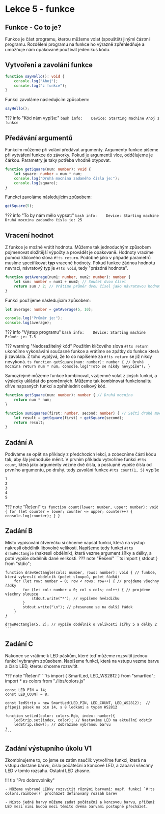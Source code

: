 # Lekce 5 - funkce

## Funkce - Co to je?
Funkce je část programu, kterou můžeme volat (spouštět) jinými částmi programu.
Rozdělení programu na funkce ho výrazně zpřehledňuje a umožňuje nám opakovaně používat jeden kus kódu.

## Vytvoření a zavolání funkce
```ts
function sayHello(): void {
    console.log("Ahoj");
    console.log("z funkce");
}
```

Funkci zavoláme následujícím způsobem:
```ts
sayHello();
```

??? info "Kód nám vypíše:"
    ```bash
    info:    Device: Starting machine
    Ahoj
    z funkce
    ```

## Předávání argumentů
Funkcím můžeme při volání předávat argumenty. Argumenty funkce píšeme při vytváření funkce do závorky.
Pokud je argumentů více, oddělujeme je čárkou. Parametry je taky potřeba vhodně otypovat.
```ts
function getSquare(num: number): void {
    let square: number = num * num;
    console.log("Druhá mocnina zadaného čísla je:");
    console.log(square);
}
```

Funckci zavoláme následujícím způsobem:
```ts
getSquare(5);
```

??? info "To by nám mělo vypsat:"
    ```bash
    info:    Device: Starting machine
    Druhá mocnina zadaného čísla je:
    25
    ```

## Vracení hodnot
Z funkce je možné vrátit hodnotu. Můžeme tak jednoduchým způsobem pojmenovat složitější výpočty a provádět je opakovaně.
Hodnoty vracíme pomocí klíčového slova `#!ts return`. Podobně jako v případě parametrů musíme specifikovat **typ** vracené hodnoty.
Pokud funkce žádnou hodnotu nevrací, návratový typ je `#!ts void`, tedy "prázdná hodnota".

```ts
function getAverage(num1: number, num2: number): number {
    let sum: number = num1 + num2; // Součet dvou čísel
    return sum / 2; // Vrátíme průměr dvou čísel jako návratovou hodnotu
}
```

Funkci použijeme následujícím způsobem:
```ts
let average: number = getAverage(5, 10);

console.log("Průměr je:");
console.log(average);
```

??? info "Výstup programu"
    ```bash
    info:    Device: Starting machine
    Průměr je:
    7.5
    ```


??? warning "Nedosažitelný kód"
    Použitím klíčového slova `#!ts return` ukončíme vykonávání současné funkce a vrátíme se zpátky do funkce která ji zavolala.
    Z toho vyplývá, že to co napíšeme za `#!ts return` se již nikdy nevykoná.
    ```ts
    function getSquare(num: number): number { // Druhá mocnina
        return num * num;
        console.log("Toto se nikdy nevypíše");
    }
    ```

<!-- ## Asynchronní funkce
Když zavoláme běžnou funkci, tato funkce se vykoná a program potom pokračuje dál.
V následujícím programu se nejdřív vykoná ```timeConsumingFunc``` a až poté co dokončí svoji práci se zavolá funkce ```somethingElse```.
```ts

    function timeConsumingFunc() {
        // Neco velmi casove narocneho zde
    }

    timeConsumingFunc();
    somethingElse();
```


??? tip "Co znamená asynchronní vykonávání funkce? "
    Když zavoláme asynchronní funkci, řízení se nepředá výhradně volané funkci, ale asynchronní zavolaná funkce a původní funkce se začnou střídat v řízení. -->

Samozřejmě můžeme funkce kombinovat, vzájemně volat z jiných funkcí, a výsledky ukládat do proměnných. 
Můžeme tak kombinovat funkcionalitu dříve napsaných funkcí a zpřehlednit celkový kód.

```ts
function getSquare(num: number): number { // Druhá mocnina
    return num * num;
}

function sumSquares(first: number, second: number) { // Sečti druhé mocniny
    let result = getSquare(first) + getSquare(second);
    return result;
}
```

## Zadání A

Podíváme se opět na příklady z předchozích lekcí, a zobecníme části kódu tak, aby šly jednoduše měnit.
V prvním příkladu vytvoříme funkci `#!ts count`, která jako argumenty vezme dvě čísla, a postupně vypíše čísla od prvního argumentu, po druhý.
tedy zavolání funkce `#!ts count(1, 5)` vypíše

```bash
1
2
3
4
5
```

??? note "Řešení"
    ```ts
    function count(lower: number, upper: number): void {
        for (let counter = lower; counter <= upper; counter++) {
            console.log(counter);
        }
    }
    ```

## Zadání B

Místo vypisování čtverečku si chceme napsat funkci, která na výstup nakreslí obdélník libovolné velikosti.
Napíšeme tedy funkci `#!ts drawRectangle` (nakresli obdélník), která vezme argument šířky a délky, a poté vypíše obdélník dané velikosti.
??? note "Řešení"
    ```ts
    import { stdout } from "stdio";

    function drawRectangle(cols: number, rows: number): void { // funkce, která vykreslí obdélník (počet sloupců, počet řádků)
        for (let row: number = 0; row < rows; row++) { // projdeme všechny řádky
            for (let col: number = 0; col < cols; col++) { // projdeme všechny sloupce
                stdout.write("*"); // vypíšeme hvězdičku
            }
            stdout.write("\n"); // přesuneme se na další řádek
        }
    }

    drawRectangle(5, 2); // vypíše obdélník o velikosti šířky 5 a délky 2
    ```

## Zadání C

Nakonec se vrátíme k LED páskům, které teď můžeme rozsvítit jednou funkcí vybraným způsobem.
Napíšeme funkci, která na vstupu vezme barvu a číslo LED, kterou chceme rozsvítit.

??? note "Řešení"
    ```ts
    import { SmartLed, LED_WS2812 } from "smartled";
    import * as colors from "./libs/colors.js"

    const LED_PIN = 14;
    const LED_COUNT = 8;

    const ledStrip = new SmartLed(LED_PIN, LED_COUNT, LED_WS2812);  // připojí pásek na pin 14, s 8 ledkami a typem WS2812

    function setLed(color: colors.Rgb, index: number){
        ledStrip.set(index, color); // Nastavíme LED na aktuální odstín
        ledStrip.show(); // Zobrazíme vybranou barvu
    }
    ```

## Zadání výstupního úkolu V1

Zkombinujeme to, co jsme se zatím naučili:
vytvoříme funkci, která na vstupu dostane barvu, číslo počáteční a koncové LED, a zabarví všechny LED v tomto rozsahu.
Ostatní LED zhasne.

!!! tip "Pro dobrovolníky"

    - Můžeme vybrané LEDky rozsvítit různými barvami: např. funkcí `#!ts colors.rainbow()` procházet definovaný rozsah barev

    - Místo jedné barvy můžeme zadat počáteční a koncovou barvu, přičemž LED mezi nimi budou mezi těmito dvěma barvami postupně přecházet.
